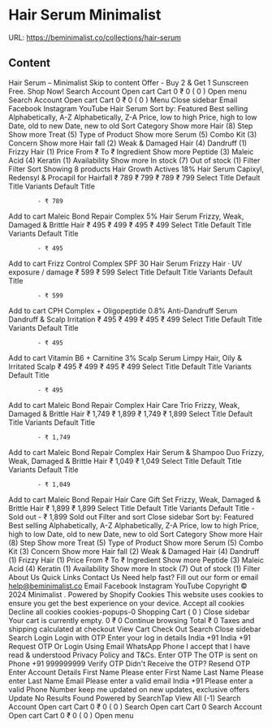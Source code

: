 # Hair Serum  Minimalist

URL: https://beminimalist.co/collections/hair-serum

## Content

Hair Serum – Minimalist
Skip to content
Offer - Buy 2 & Get 1 Sunscreen Free. Shop Now!
Search
Account
Open cart
Cart
0
₹ 0
(
0
)
Open menu
Search
Account
Open cart
Cart
0
₹ 0
(
0
)
Menu
Close sidebar
Email
Facebook
Instagram
YouTube
Hair Serum
Sort by:
Featured
Best selling
Alphabetically, A-Z
Alphabetically, Z-A
Price, low to high
Price, high to low
Date, old to new
Date, new to old
Sort
Category
Show more
Hair (8)
Step
Show more
Treat (5)
Type of Product
Show more
Serum (5)
Combo Kit (3)
Concern
Show more
Hair fall (2)
Weak & Damaged Hair (4)
Dandruff (1)
Frizzy Hair (1)
Price
From
₹
To
₹
Ingredient
Show more
Peptide (3)
Maleic Acid (4)
Keratin (1)
Availability
Show more
In stock (7)
Out of stock (1)
Filter
Filter
Sort
Showing 8 products
Hair Growth Actives 18% Hair Serum
Capixyl, Redensyl & Procapil for Hairfall
₹ 789
₹ 799
₹ 789
₹ 799
Select Title
Default Title
Variants
Default Title
            
            - ₹ 789
Add to cart
Maleic Bond Repair Complex 5% Hair Serum
Frizzy, Weak, Damaged & Brittle Hair
₹ 495
₹ 499
₹ 495
₹ 499
Select Title
Default Title
Variants
Default Title
            
            - ₹ 495
Add to cart
Frizz Control Complex SPF 30 Hair Serum
Frizzy Hair · UV exposure / damage
₹ 599
₹ 599
Select Title
Default Title
Variants
Default Title
            
            - ₹ 599
Add to cart
CPH Complex + Oligopeptide 0.8% Anti-Dandruff Serum
Dandruff & Scalp Irritation
₹ 495
₹ 499
₹ 495
₹ 499
Select Title
Default Title
Variants
Default Title
            
            - ₹ 495
Add to cart
Vitamin B6 + Carnitine 3% Scalp Serum
Limpy Hair, Oily & Irritated Scalp
₹ 495
₹ 499
₹ 495
₹ 499
Select Title
Default Title
Variants
Default Title
            
            - ₹ 495
Add to cart
Maleic Bond Repair Complex Hair Care Trio
Frizzy, Weak, Damaged & Brittle Hair
₹ 1,749
₹ 1,899
₹ 1,749
₹ 1,899
Select Title
Default Title
Variants
Default Title
            
            - ₹ 1,749
Add to cart
Maleic Bond Repair Complex Hair Serum & Shampoo Duo
Frizzy, Weak, Damaged & Brittle Hair
₹ 1,049
₹ 1,049
Select Title
Default Title
Variants
Default Title
            
            - ₹ 1,049
Add to cart
Maleic Bond Repair Hair Care Gift Set
Frizzy, Weak, Damaged & Brittle Hair
₹ 1,899
₹ 1,899
Select Title
Default Title
Variants
Default Title
             - Sold out
            - ₹ 1,899
Sold out
Filter and sort
Close sidebar
Sort by:
Featured
Best selling
Alphabetically, A-Z
Alphabetically, Z-A
Price, low to high
Price, high to low
Date, old to new
Date, new to old
Sort
Category
Show more
Hair (8)
Step
Show more
Treat (5)
Type of Product
Show more
Serum (5)
Combo Kit (3)
Concern
Show more
Hair fall (2)
Weak & Damaged Hair (4)
Dandruff (1)
Frizzy Hair (1)
Price
From
₹
To
₹
Ingredient
Show more
Peptide (3)
Maleic Acid (4)
Keratin (1)
Availability
Show more
In stock (7)
Out of stock (1)
Filter
About Us
Quick Links
Contact Us
Need help fast? Fill out
our form
or email help@beminimalist.co
Email
Facebook
Instagram
YouTube
Copyright © 2024
Minimalist
.
Powered by Shopify
Cookies
This website uses cookies to ensure you get the best experience on your device.
Accept all cookies
Decline all cookies
cookies-popups-0
Shopping Cart
            (
0
)
Close sidebar
Your cart is currently empty.
0
₹ 0
Continue browsing
Total
₹ 0
Taxes and shipping calculated at checkout
View Cart
Check Out
Search
Close sidebar
Search
Login
Login with OTP
Enter your log in details
India
+91
India
+91
Request OTP
Or Login Using
Email
WhatsApp
Phone
I accept that I have read & understood
Privacy Policy
and T&Cs.
Enter OTP
The OTP is sent on
Phone
+91 999999999
Verify OTP
Didn't Receive the OTP?
Resend OTP
Enter Account Details
First Name
Please enter First Name
Last Name
Please enter Last Name
Email
Please enter a valid email
India
+91
Please enter a valid Phone Number
keep me updated on new updates, exclusive offers
Update
No Results Found
Powered by SearchTap
View All (-1)
Search
Account
Open cart
Cart
0
₹ 0
(
0
)
Search
Open cart
Cart
0
Search
Account
Open cart
Cart
0
₹ 0
(
0
)
Open menu